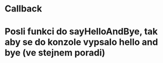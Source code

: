 # Callback
# Posli funkci do sayHelloAndBye, tak aby se do konzole vypsalo hello and bye (ve stejnem poradi)
